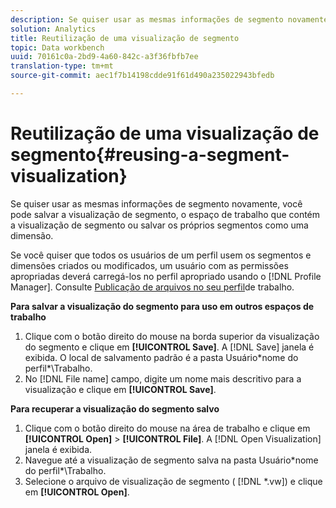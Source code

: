 ```yaml
---
description: Se quiser usar as mesmas informações de segmento novamente, você pode salvar a visualização de segmento, o espaço de trabalho que contém a visualização de segmento ou salvar os próprios segmentos como uma dimensão.
solution: Analytics
title: Reutilização de uma visualização de segmento
topic: Data workbench
uuid: 70161c0a-2bd9-4a60-842c-a3f36fbfb7ee
translation-type: tm+mt
source-git-commit: aec1f7b14198cdde91f61d490a235022943bfedb

---
```



# Reutilização de uma visualização de segmento{#reusing-a-segment-visualization}

Se quiser usar as mesmas informações de segmento novamente, você pode salvar a visualização de segmento, o espaço de trabalho que contém a visualização de segmento ou salvar os próprios segmentos como uma dimensão.

Se você quiser que todos os usuários de um perfil usem os segmentos e dimensões criados ou modificados, um usuário com as permissões apropriadas deverá carregá-los no perfil apropriado usando o [!DNL Profile Manager]. Consulte [Publicação de arquivos no seu perfil](../../../../home/c-get-started/c-admin-intrf/c-prof-mgr/t-pub-files-wkg-prof.md#task-a0106e010c834d16bd60eef4721b6af9)de trabalho.

**Para salvar a visualização do segmento para uso em outros espaços de trabalho**

1. Clique com o botão direito do mouse na borda superior da visualização do segmento e clique em **[!UICONTROL Save]**. A [!DNL Save] janela é exibida. O local de salvamento padrão é a pasta Usuário\*nome do perfil*\Trabalho.
1. No [!DNL File name] campo, digite um nome mais descritivo para a visualização e clique em **[!UICONTROL Save]**.

**Para recuperar a visualização do segmento salvo**

1. Clique com o botão direito do mouse na área de trabalho e clique em **[!UICONTROL Open]** > **[!UICONTROL File]**. A [!DNL Open Visualization] janela é exibida.
1. Navegue até a visualização de segmento salva na pasta Usuário\*nome do perfil*\Trabalho.
1. Selecione o arquivo de visualização de segmento ( [!DNL *.vw]) e clique em **[!UICONTROL Open]**.

